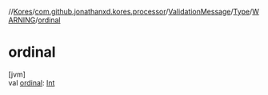 //[Kores](../../../../../index.md)/[com.github.jonathanxd.kores.processor](../../../index.md)/[ValidationMessage](../../index.md)/[Type](../index.md)/[WARNING](index.md)/[ordinal](ordinal.md)

# ordinal

[jvm]\
val [ordinal](ordinal.md): [Int](https://kotlinlang.org/api/latest/jvm/stdlib/kotlin/-int/index.html)
